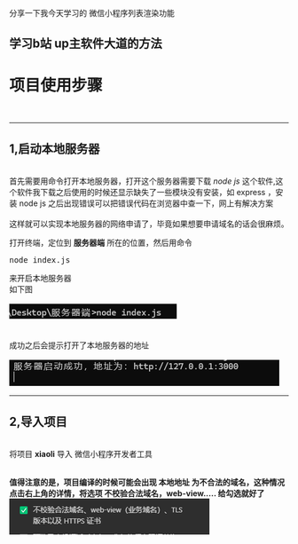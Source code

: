 分享一下我今天学习的 微信小程序列表渲染功能
## 学习b站 up主软件大道的方法<br>

# 项目使用步骤
<br>
<hr>
<h2>1,启动本地服务器</h2><br>
首先需要用命令打开本地服务器，打开这个服务器需要下载   <em>node js</em>     这个软件,这个软件我下载之后使用的时候还显示缺失了一些模块没有安装，如 express ，安装 node js 之后出现错误可以把错误代码在浏览器中查一下，网上有解决方案<br><br>
这样就可以实现本地服务器的网络申请了，毕竟如果想要申请域名的话会很麻烦。<br>

打开终端，定位到  <strong>服务器端</strong>   所在的位置，然后用命令  <pre>node index.js</pre> 

来开启本地服务器<br>
如下图<br><br>
![image](https://github.com/iszhixiang/WeChat-Mini-Program-List-rendering/blob/main/images/minling.png)
<br><br><br>
成功之后会提示打开了本地服务器的地址<br><br>
![image](https://github.com/iszhixiang/WeChat-Mini-Program-List-rendering/blob/main/images/Start%20the%20server.png)
<hr>

<h2>2,导入项目</h2>
<br>
将项目 <strong>xiaoli</strong>   导入 微信小程序开发者工具


<br>
<br>

<strong>值得注意的是，项目编译的时候可能会出现 本地地址 为不合法的域名，这种情况点击右上角的详情，将选项 不校验合法域名，web-view..... 给勾选就好了</strong>
![image](https://github.com/iszhixiang/WeChat-Mini-Program-List-rendering/blob/main/images/Mini%20Program%20settings.png)

